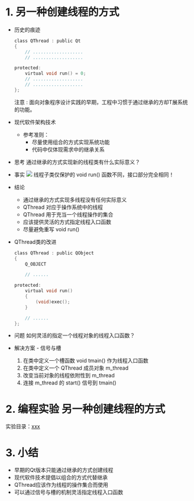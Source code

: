 # 1. 另一种创建线程的方式
- 历史的痕迹
    ```c
    class QThread : public Qt
    {
        // ...................
        // ...................

    protected:
        virtual void run() = 0;
        // ...................
        // ...................
    };
    ```
    注意 :
    面向对象程序设计实践的早期，工程中习惯于通过继承的方却T展系统的功能。

- 现代软件架构技术
    - 参考准则：
        - 尽量使用组合的方式实现系统功能
        - 代码中仅体现需求中的继承关系

- 思考
    通过继承的方式实现新的线程类有什么实际意义？

- 事实
    ![](vx_images/.png)
    线程子类仅保护的 void run() 函数不同，接口部分完全相同！

- 结论
    - 通过继承的方式实现多线程没有任何实际意义
    - QThread 对应于操作系统中的线程
    - QThread 用于充当一个线程操作的集合
    - 应该提供灵活的方式指定线程入口函数
    - 尽量避免重写 void run()

- QThread类的改进
    ```c
    class QThread : public QObject
    {
        Q_OBJECT

        // ......

    protected:
        virtual void run()
        {
            (void)exec();
        }

        // ......
    };
    ```

- 问题
    如何灵活的指定一个线程对象的线程入口函数？

- 解决方案 - 信号与槽
    1. 在类中定义一个槽函数 void tmain() 作为线程入口函数
    2. 在类中定义一个 QThread 成员对象 m_thread
    3. 改变当前对象的线程依附性到 m_thread
    4. 连接 m_thread 的 start() 信号到 tmain()

# 2. 编程实验 另一种创建线程的方式
实验目录：[xxx](vx_attachments\xxx)

# 3. 小结
- 早期的Qt版本只能通过继承的方式创建线程
- 现代软件技术提倡以组合的方式代替继承
- QThread应该作为线程的操作集合而使用
- 可以通过信号与槽的机制灵活指定线程入口函数
